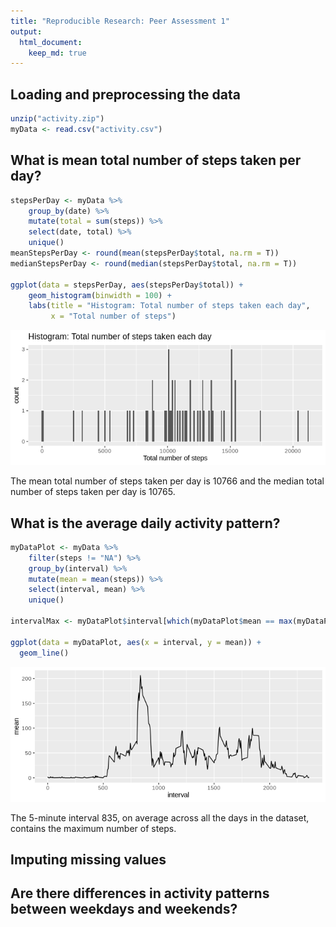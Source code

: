 ```yaml
---
title: "Reproducible Research: Peer Assessment 1"
output: 
  html_document:
    keep_md: true
---
```




## Loading and preprocessing the data

```r
unzip("activity.zip")
myData <- read.csv("activity.csv")
```

## What is mean total number of steps taken per day?

```r
stepsPerDay <- myData %>% 
    group_by(date) %>% 
    mutate(total = sum(steps)) %>% 
    select(date, total) %>% 
    unique()
meanStepsPerDay <- round(mean(stepsPerDay$total, na.rm = T))
medianStepsPerDay <- round(median(stepsPerDay$total, na.rm = T))

ggplot(data = stepsPerDay, aes(stepsPerDay$total)) + 
    geom_histogram(binwidth = 100) +
    labs(title = "Histogram: Total number of steps taken each day",
         x = "Total number of steps") 
```

![](PA1_template_files/figure-html/unnamed-chunk-3-1.png)<!-- -->

The mean total number of steps taken per day is 10766 and the median total number of steps taken per day is 10765.

## What is the average daily activity pattern?

```r
myDataPlot <- myData %>% 
    filter(steps != "NA") %>% 
    group_by(interval) %>% 
    mutate(mean = mean(steps)) %>% 
    select(interval, mean) %>% 
    unique()

intervalMax <- myDataPlot$interval[which(myDataPlot$mean == max(myDataPlot$mean))]

ggplot(data = myDataPlot, aes(x = interval, y = mean)) + 
  geom_line()
```

![](PA1_template_files/figure-html/unnamed-chunk-4-1.png)<!-- -->

The 5-minute interval 835, on average across all the days in the dataset, contains the maximum number of steps.

## Imputing missing values



## Are there differences in activity patterns between weekdays and weekends?
